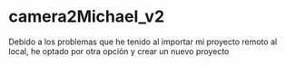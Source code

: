 
camera2Michael_v2
===================================

Debido a los problemas que he tenido al importar mi proyecto remoto al local, he optado por otra opción y crear un nuevo proyecto


